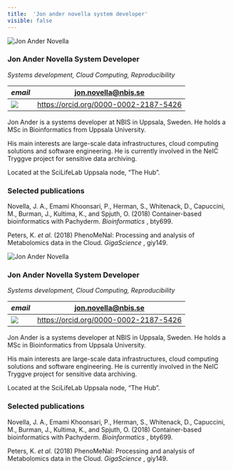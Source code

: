 ```yaml
---
title:  'Jon ander novella system developer'
visible: false
---
```

    

![Jon Ander Novella](/assets/img/staff/jon-ander-novella.jpg)

###  Jon Ander Novella System Developer

_Systems development, Cloud Computing, Reproducibility_

_email_|  jon.novella@nbis.se  
---|---  
![](/assets/img/orcid_24x24_bw.png)| <https://orcid.org/0000-0002-2187-5426>  
  


Jon Ander is a systems developer at NBIS in Uppsala, Sweden. He holds a MSc in Bioinformatics from Uppsala University.

His main interests are large-scale data infrastructures, cloud computing solutions and software engineering. He is currently involved in the NeIC Tryggve project for sensitive data archiving.

Located at the SciLifeLab Uppsala node, “The Hub”.

###  Selected publications 

Novella, J. A., Emami Khoonsari, P., Herman, S., Whitenack, D., Capuccini, M., Burman, J., Kultima, K., and Spjuth, O. (2018) Container-based bioinformatics with Pachyderm. _Bioinformatics_ , bty699.  
  
Peters, K. _et al._ (2018) PhenoMeNal: Processing and analysis of Metabolomics data in the Cloud. _GigaScience_ , giy149. 

![Jon Ander Novella](/assets/img/staff/jon-ander-novella.jpg)

###  Jon Ander Novella System Developer

_Systems development, Cloud Computing, Reproducibility_

_email_|  jon.novella@nbis.se  
---|---  
![](/assets/img/orcid_24x24_bw.png)| <https://orcid.org/0000-0002-2187-5426>  
  


Jon Ander is a systems developer at NBIS in Uppsala, Sweden. He holds a MSc in Bioinformatics from Uppsala University.

His main interests are large-scale data infrastructures, cloud computing solutions and software engineering. He is currently involved in the NeIC Tryggve project for sensitive data archiving.

Located at the SciLifeLab Uppsala node, “The Hub”.

###  Selected publications 

Novella, J. A., Emami Khoonsari, P., Herman, S., Whitenack, D., Capuccini, M., Burman, J., Kultima, K., and Spjuth, O. (2018) Container-based bioinformatics with Pachyderm. _Bioinformatics_ , bty699.  
  
Peters, K. _et al._ (2018) PhenoMeNal: Processing and analysis of Metabolomics data in the Cloud. _GigaScience_ , giy149. 
